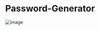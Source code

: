 # Password-Generator
![image](https://user-images.githubusercontent.com/119343529/216512044-8c2f6841-d92a-463b-8c5c-3d3570fb8b01.png)

